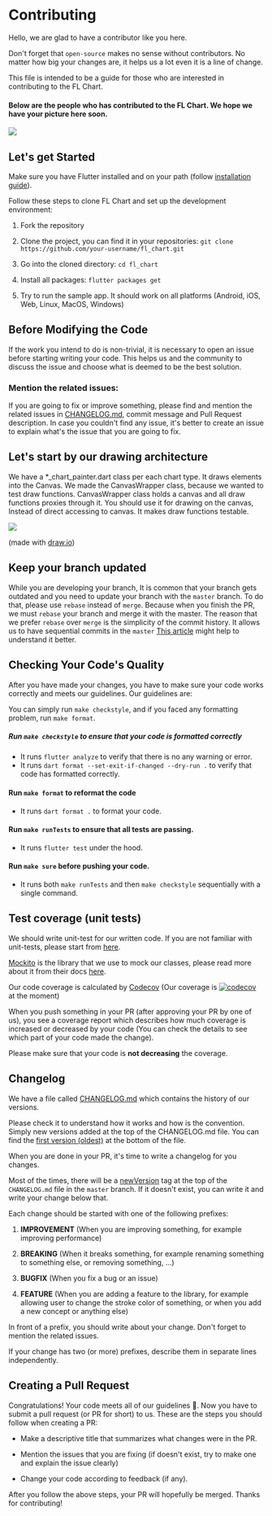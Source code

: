 # Contributing
Hello, we are glad to have a contributor like you here.  

Don't forget that `open-source` makes no sense without contributors. No matter how big your changes are, it helps us a lot even it is a line of change.

This file is intended to be a guide for those who are interested in contributing to the FL Chart.

#### Below are the people who has contributed to the FL Chart. We hope we have your picture here soon.
[![](https://opencollective.com/fl_chart/contributors.svg?width=890&button=false)](https://github.com/imaNNeo/fl_chart/graphs/contributors)

## Let's get Started

Make sure you have Flutter installed and on your path (follow [installation guide](https://docs.flutter.dev/get-started/install)).

Follow these steps to clone FL Chart and set up the development environment:

1. Fork the repository

2. Clone the project, you can find it in your repositories: `git clone https://github.com/your-username/fl_chart.git`

3. Go into the cloned directory: `cd fl_chart`

4. Install all packages: `flutter packages get`

5. Try to run the sample app. It should work on all platforms (Android, iOS, Web, Linux, MacOS, Windows)

## Before Modifying the Code

If the work you intend to do is non-trivial, it is necessary to open
an issue before starting writing your code. This helps us and the
community to discuss the issue and choose what is deemed to be the
best solution.

### Mention the related issues:
If you are going to fix or improve something, please find and mention the related issues in [CHANGELOG.md](#changelog), commit message and Pull Request description.
In case you couldn't find any issue, it's better to create an issue to explain what's the issue that you are going to fix.

## Let's start by our drawing architecture
We have a *_chart_painter.dart class per each chart type. It draws elements into the Canvas.
We made the CanvasWrapper class, because we wanted to test draw functions.
CanvasWrapper class holds a canvas and all draw functions proxies through it.
You should use it for drawing on the canvas, Instead of direct accessing to canvas.
It makes draw functions testable.

<img src="https://github.com/imaNNeo/fl_chart/raw/master/repo_files/images/architecture/fl_chart_architecture.jpg" />

(made with [draw.io](https://drive.google.com/file/d/1bj-2TqTRUh80dRKJk10drPNeA3fp3EA8/view))

## Keep your branch updated
While you are developing your branch, It is common that your branch gets outdated and you need to update your branch with the `master` branch.
To do that, please use `rebase` instead of `merge`. Because when you finish the PR, we must `rebase` your branch and merge it with the master.
The reason that we prefer `rebase` over `merge` is the simplicity of the commit history. It allows us to have sequential commits in the `master`
[This article](https://www.atlassian.com/git/tutorials/merging-vs-rebasing) might help to understand it better.

## Checking Your Code's Quality

After you have made your changes, you have to make sure your code works
correctly and meets our guidelines. Our guidelines are:

You can simply run `make checkstyle`, and if you faced any formatting problem, run `make format`.

##### Run `make checkstyle` to ensure that your code is formatted correctly
- It runs `flutter analyze` to verify that there is no any warning or error.
- It runs `dart format --set-exit-if-changed --dry-run .` to verify that code has formatted correctly.

#### Run `make format` to reformat the code
- It runs `dart format .` to format your code.


#### Run `make runTests` to ensure that all tests are passing.
- It runs `flutter test` under the hood.

#### Run `make sure` before pushing your code.
- It runs both `make runTests` and then `make checkstyle` sequentially with a single command.

## Test coverage (unit tests)
We should write unit-test for our written code. If you are not familiar with unit-tests, please start from [here](https://docs.flutter.dev/cookbook/testing/unit/introduction).

[Mockito](https://pub.dev/packages/mockito) is the library that we use to mock our classes, please read more about it from their docs [here](https://github.com/dart-lang/mockito#lets-create-mocks).

Our code coverage is calculated by [Codecov](https://app.codecov.io/gh/imaNNeo/fl_chart) (Our coverage is [![codecov](https://codecov.io/gh/imaNNeo/fl_chart/branch/master/graph/badge.svg?token=XBhsIZBbZG)](https://codecov.io/gh/imaNNeo/fl_chart)
 at the moment)

When you push something in your PR (after approving your PR by one of us), you see a coverage report which describes how much coverage is increased or decreased by your code (You can check the details to see which part of your code made the change). 

Please make sure that your code is **not decreasing** the coverage.

## Changelog
We have a file called [CHANGELOG.md](https://github.com/imaNNeo/fl_chart/blob/master/CHANGELOG.md) which contains the history of our versions.

Please check it to understand how it works and how is the convention. Simply new versions added at the top of the CHANGELOG.md file. You can find the [first version (oldest)](https://github.com/imaNNeo/fl_chart/blob/master/CHANGELOG.md#001---released-on-2019-june-4) at the bottom of the file.

When you are done in your PR, it's time to write a changelog for you changes. 

Most of the times, there will be a [newVersion](https://github.com/imaNNeo/fl_chart/blob/master/CHANGELOG.md#newversion) tag at the top of the `CHANGELOG.md` file in the `master` branch. If it doesn't exist, you can write it and write your change below that.

Each change should be started with one of the following prefixes:
1. **IMPROVEMENT** (When you are improving something, for example improving performance)

2. **BREAKING** (When it breaks something, for example renaming something to something else, or removing something, ...)

3. **BUGFIX** (When you fix a bug or an issue)

4. **FEATURE** (When you are adding a feature to the library, for example allowing user to change the stroke color of something, or when you add a new concept or anything else)

In front of a prefix, you should write about your change. Don't forget to mention the related issues.

If your change has two (or more) prefixes, describe them in separate lines independently.


## Creating a Pull Request

Congratulations! Your code meets all of our guidelines :100:. Now you have to
submit a pull request (or PR for short) to us. These are the steps you should
follow when creating a PR:
 
- Make a descriptive title that summarizes what changes were in the PR.

- Mention the issues that you are fixing (if doesn't exist, try to make one and explain the issue clearly)

- Change your code according to feedback (if any).

After you follow the above steps, your PR will hopefully be merged. Thanks for
contributing!
